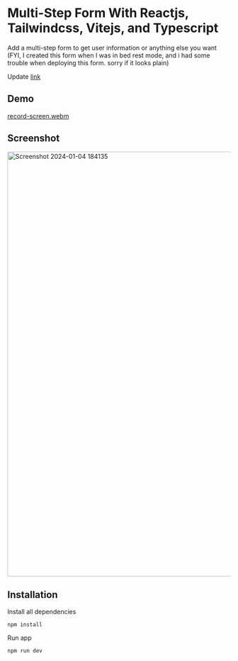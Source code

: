 # Multi-Step Form With Reactjs, Tailwindcss, Vitejs, and Typescript 

Add a multi-step form to get user information or anything else you want (FYI, I created this form when I was in bed rest mode, and i had some trouble when deploying this form. sorry if it looks plain)

Update [link](module-4-zhafirahr-one.vercel.app)
## Demo

[record-screen.webm](https://github.com/aliasgharHbagheri/multistep-form-with-vitejs-tailwindcss-typescript/assets/109569108/73e18690-85f4-492c-a127-338bedde9fed)

## Screenshot

<img width="958" alt="Screenshot 2024-01-04 184135" src="https://github.com/revou-fsse-3/module-4-zhafirahr/assets/47013275/fef28964-5ba0-4171-bcbb-d82de6145c12">


## Installation 

Install all dependencies

```
npm install
```

Run app

```
npm run dev
```

